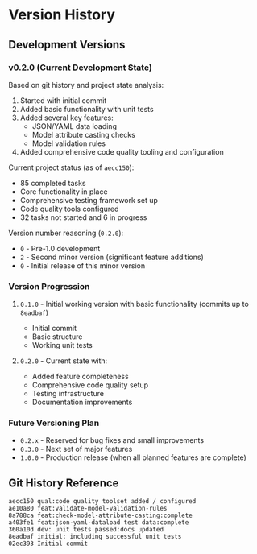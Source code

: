 # Version History

## Development Versions

### v0.2.0 (Current Development State)

Based on git history and project state analysis:

1. Started with initial commit
2. Added basic functionality with unit tests
3. Added several key features:
   - JSON/YAML data loading
   - Model attribute casting checks
   - Model validation rules
4. Added comprehensive code quality tooling and configuration

Current project status (as of `aecc150`):
- 85 completed tasks
- Core functionality in place
- Comprehensive testing framework set up
- Code quality tools configured
- 32 tasks not started and 6 in progress

Version number reasoning (`0.2.0`):
- `0` - Pre-1.0 development
- `2` - Second minor version (significant feature additions)
- `0` - Initial release of this minor version

### Version Progression

1. `0.1.0` - Initial working version with basic functionality (commits up to `8eadbaf`)
   - Initial commit
   - Basic structure
   - Working unit tests

2. `0.2.0` - Current state with:
   - Added feature completeness
   - Comprehensive code quality setup
   - Testing infrastructure
   - Documentation improvements

### Future Versioning Plan

- `0.2.x` - Reserved for bug fixes and small improvements
- `0.3.0` - Next set of major features
- `1.0.0` - Production release (when all planned features are complete)

## Git History Reference

```
aecc150 qual:code quality toolset added / configured
ae10a80 feat:validate-model-validation-rules
8a788ca feat:check-model-attribute-casting:complete
a403fe1 feat:json-yaml-dataload test data:complete
360a10d dev: unit tests passed:docs updated
8eadbaf initial: including successful unit tests
02ec393 Initial commit
```
